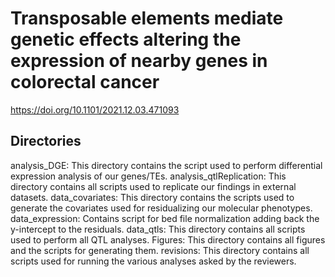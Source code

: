 # Transposable elements mediate genetic effects altering the expression of nearby genes in colorectal cancer


https://doi.org/10.1101/2021.12.03.471093

## Directories

analysis_DGE: This directory contains the script used to perform differential expression analysis of our genes/TEs. 
analysis_qtlReplication: This directory contains all scripts used to replicate our findings in external datasets. 
data_covariates: This directory contains the scripts used to generate the covariates used for residualizing our molecular phenotypes. 
data_expression: Contains script for bed file normalization adding back the y-intercept to the residuals. 
data_qtls: This directory contains all scripts used to perform all QTL analyses. 
Figures: This directory contains all figures and the scripts for generating them. 
revisions: This directory contains all scripts used for running the various analyses asked by the reviewers. 



